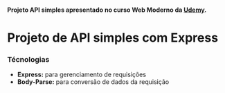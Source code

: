 <h4>Projeto API simples apresentado no curso Web Moderno da <strong><a href="https://www.udemy.com/course/curso-web/" target="_blank">Udemy</a></strong>.</h4> 

<h1>Projeto de API simples com Express</h1>

<h3>Técnologias</h3>
<ul>
    <li><strong>Express:</strong> para gerenciamento de requisições</li>
    <li><strong>Body-Parse:</strong> para conversão de dados da requisição</li>
</ul>